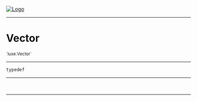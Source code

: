 
[![Logo](../../images/logo.png)](../../api/index.html)

---



<h1>Vector</h1>
<small>`luxe.Vector`</small>



---

`typedef`

---

&nbsp;
&nbsp;









---

&nbsp;
&nbsp;
&nbsp;
&nbsp;